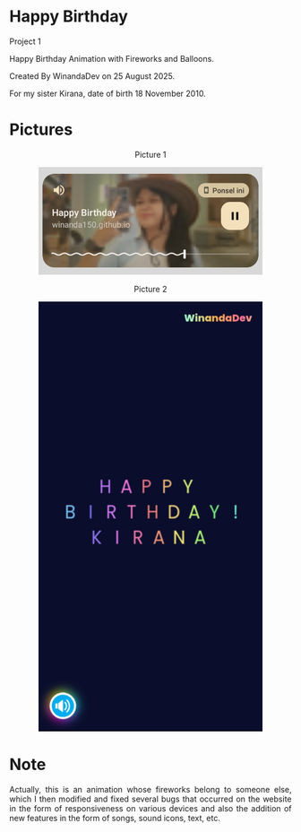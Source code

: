 # Happy Birthday

Project 1

Happy Birthday Animation with Fireworks and Balloons.

Created By WinandaDev on 25 August 2025.

For my sister Kirana, date of birth 18 November 2010.

# Pictures

<p align="center">Picture 1</p>

<p align="center">
    <img src="./Elemen%20Website/IMG_20251026_173217.jpg" alt="Picture 1" width="400" />
</p>

<p align="center">Picture 2</p>

<p align="center">
    <img src="./Elemen%20Website/IMG_20251026_173146.jpg" alt="Picture 2" width="400" />
</p>

# Note

<p align="justify">Actually, this is an animation whose fireworks belong to someone else, which I then modified and fixed several bugs that occurred on the website in the form of responsiveness on various devices and also the addition of new features in the form of songs, sound icons, text, etc.</p>